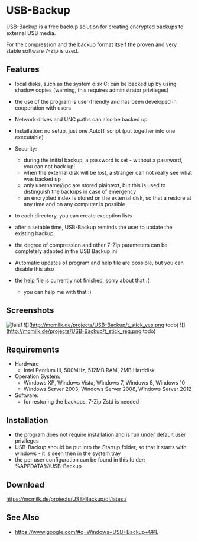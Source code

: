 
USB-Backup
==========


USB-Backup is a free backup solution for creating encrypted backups to
external USB media.

For the compression and the backup format itself the proven and very stable
software 7-Zip is used.


## Features

- local disks, such as the system disk C: can be backed up by using shadow
  copies (warning, this requires administrator privileges)
- the use of the program is user-friendly and has been developed in
  cooperation with users
- Network drives and UNC paths can also be backed up

- Installation: no setup, just one AutoIT script (put together into one
  executable)
- Security:
  - during the initial backup, a password is set - without a password, you can
    not back up!
  - when the external disk will be lost, a stranger can not really see what
    was backed up
  - only username@pc are stored plaintext, but this is used to distinguish the
    backups in case of emergency
  - an encrypted index is stored on the external disk, so that a restore at
    any time and on any computer is possible
- to each directory, you can create exception lists
- after a setable time, USB-Backup reminds the user to update the existing
  backup
- the degree of compression and other 7-Zip parameters can be completely
  adapted in the USB Backup.ini
- Automatic updates of program and help file are possible, but you can disable
  this also
- the help file is currently not finished, sorry about that :(
  - you can help me with that :)


## Screenshots

![](http://mcmilk.de/projects/USB-Backup/t_stick_no.png "lala1")
![](http://mcmilk.de/projects/USB-Backup/t_stick_yes.png todo)
![](http://mcmilk.de/projects/USB-Backup/t_stick_reg.png todo)


## Requirements

- Hardware
  - Intel Pentium III, 500MHz, 512MB RAM, 2MB Harddisk
- Operation System:
  - Windows XP, Windows Vista, Windows 7, Windows 8, Windows 10
  - Windows Server 2003, Windows Server 2008, Windows Server 2012
- Software:
  - for restoring the backups, 7-Zip Zstd is needed


## Installation

- the program does not require installation and is run under default user
  privileges
- USB-Backup should be put into the Startup folder, so that it starts with
  windows - it is seen then in the system tray
- the per user configuration can be found in this folder: %APPDATA%\USB-Backup


## Download

https://mcmilk.de/projects/USB-Backup/dl/latest/


## See Also

- https://www.google.com/#q=Windows+USB+Backup+GPL
